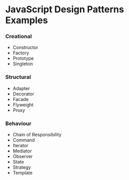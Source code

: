 # JavaScript Design Patterns Examples

### Creational
+ Constructor
+ Factory
+ Prototype
+ Singleton

### Structural
+ Adapter
+ Decorator
+ Facade
+ Flyweight
+ Proxy

### Behaviour
+ Chain of Responsibility
+ Command
+ Iterator
+ Mediator
+ Observer
+ State
+ Strategy
+ Template
